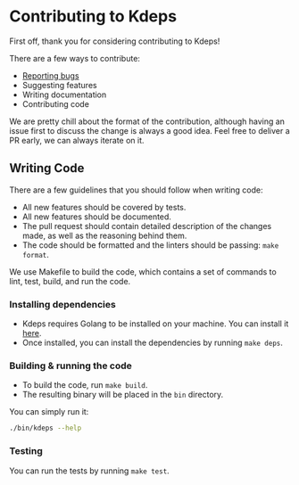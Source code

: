 # Contributing to Kdeps

First off, thank you for considering contributing to Kdeps!

There are a few ways to contribute:
- [Reporting bugs](https://github.com/kdeps/kdeps/issues)
- Suggesting features
- Writing documentation
- Contributing code

We are pretty chill about the format of the contribution, although having an issue first to discuss the change is always
a good idea. Feel free to deliver a PR early, we can always iterate on it.

## Writing Code
There are a few guidelines that you should follow when writing code:
- All new features should be covered by tests.
- All new features should be documented.
- The pull request should contain detailed description of the changes made, as well as the reasoning behind them.
- The code should be formatted and the linters should be passing: `make format`.

We use Makefile to build the code, which contains a set of commands to lint, test, build, and run the code.

### Installing dependencies

- Kdeps requires Golang to be installed on your machine. You can install it [here](https://go.dev/doc/install).
- Once installed, you can install the dependencies by running `make deps`.

### Building & running the code

- To build the code, run `make build`.
- The resulting binary will be placed in the `bin` directory.

You can simply run it:
```sh
./bin/kdeps --help
```

### Testing

You can run the tests by running `make test`.

